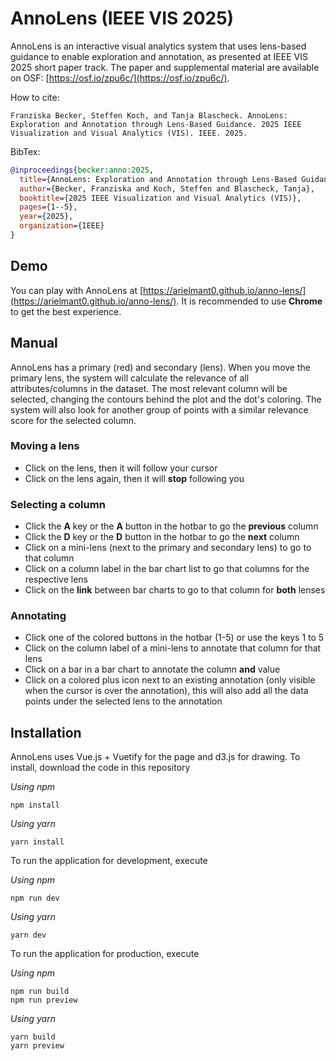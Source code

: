 # AnnoLens (IEEE VIS 2025)

AnnoLens is an interactive visual analytics system that uses lens-based guidance to enable exploration and annotation,
as presented at IEEE VIS 2025 short paper track. The paper and supplemental material are available on OSF: [https://osf.io/zpu6c/](https://osf.io/zpu6c/).

How to cite:
```
Franziska Becker, Steffen Koch, and Tanja Blascheck. AnnoLens: Exploration and Annotation through Lens-Based Guidance. 2025 IEEE Visualization and Visual Analytics (VIS). IEEE. 2025.
```

BibTex:
```bibtex
@inproceedings{becker:anno:2025,
  title={AnnoLens: Exploration and Annotation through Lens-Based Guidance},
  author={Becker, Franziska and Koch, Steffen and Blascheck, Tanja},
  booktitle={2025 IEEE Visualization and Visual Analytics (VIS)},
  pages={1--5},
  year={2025},
  organization={IEEE}
}

```



## Demo

You can play with AnnoLens at [https://arielmant0.github.io/anno-lens/](https://arielmant0.github.io/anno-lens/).
It is recommended to use **Chrome** to get the best experience.

## Manual

AnnoLens has a primary (red) and secondary (lens). When you move the primary lens,
the system will calculate the relevance of all attributes/columns in the dataset.
The most relevant column will be selected, changing the contours behind the plot and the dot's coloring.
The system will also look for another group of points with a similar relevance score for the selected column.

### Moving a lens

- Click on the lens, then it will follow your cursor
- Click on the lens again, then it will **stop** following you

### Selecting a column

- Click the **A** key or the **A** button in the hotbar to go the **previous** column
- Click the **D** key or the **D** button in the hotbar to go the **next** column
- Click on a mini-lens (next to the primary and secondary lens) to go to that column
- Click on a column label in the bar chart list to go that columns for the respective lens
- Click on the **link** between bar charts to go to that column for **both** lenses

### Annotating

- Click one of the colored buttons in the hotbar (1-5) or use the keys 1 to 5
- Click on the column label of a mini-lens to annotate that column for that lens
- Click on a bar in a bar chart to annotate the column **and** value
- Click on a colored plus icon next to an existing annotation (only visible when the cursor is over the annotation), this will also add all the data points under the selected lens to the annotation

## Installation

AnnoLens uses Vue.js + Vuetify for the page and d3.js for drawing.
To install, download the code in this repository

*Using npm*
```shell
npm install
```

*Using yarn*
```shell
yarn install
```

To run the application for development, execute

*Using npm*
```shell
npm run dev
```

*Using yarn*
```shell
yarn dev
```

To run the application for production, execute

*Using npm*
```shell
npm run build
npm run preview
```

*Using yarn*
```shell
yarn build
yarn preview
```